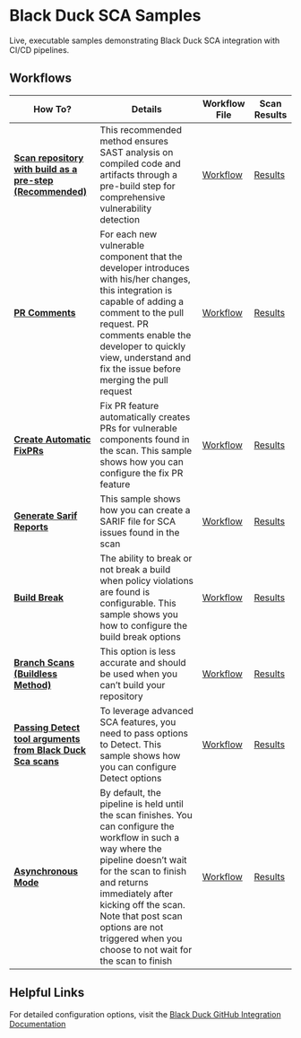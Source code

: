 # Black Duck SCA Samples                                                                                                                                                                                                                          
                                                                                                                                                                                                                                                   
Live, executable samples demonstrating Black Duck SCA integration with CI/CD pipelines.                                                                                                                                                           
                                                                                                                                                                                                                                                   
## Workflows                                                                                                                                                                                                                              
                                                                                                                                                                                                                                                   
| How To? | Details | Workflow File | Scan Results |                                                                                                                                                                
|---------|-------------|---------------|---------------------|                                                                                                                                                               
| [**Scan repository with build as a pre-step (Recommended)**](https://github.com/blackducksca-workflow-examples/full-scan) | This recommended method ensures SAST analysis on compiled code and artifacts through a pre-build step for comprehensive vulnerability detection | [Workflow](https://github.com/blackducksca-workflow-examples/full-scan/blob/main/.github/workflows/nodejs-npm.yml) |[Results](https://blackducksca-workflow-samples.github.io/full-scan/) |                                                                                         
| [**PR Comments**](https://github.com/blackducksca-workflow-examples/pr-comments) | For each new vulnerable component that the developer introduces with his/her changes, this integration is capable of adding a comment to the pull request. PR comments enable the developer to quickly view, understand and fix the issue before merging the pull request | [Workflow](https://github.com/blackducksca-workflow-examples/pr-comments/blob/main/.github/workflows/nodejs-npm.yml) | [Results](https://blackducksca-workflow-examples.github.io/pr-comments/) |                                                                                     
| [**Create Automatic FixPRs**](https://github.com/blackducksca-workflow-examples/automatic-fixpr) | Fix PR feature automatically creates PRs for vulnerable components found in the scan. This sample shows how you can configure the fix PR feature | [Workflow](https://github.com/blackducksca-workflow-examples/automatic-fixpr/blob/main/.github/workflows/nodejs-npm.yml) | [Results](https://blackducksca-workflow-examples.github.io/automatic-fixpr/) |                                                                            
| [**Generate Sarif Reports**](https://github.com/blackducksca-workflow-examples/sarif-generation) | This sample shows how you can create a SARIF file for SCA issues found in the scan | [Workflow](https://github.com/blackducksca-workflow-examples/sarif-generation/blob/main/.github/workflows/nodejs-npm.yml) | [Results](https://blackducksca-workflow-examples.github.io/sarif-generation/) |                                                                          
| [**Build Break**](https://github.com/blackducksca-workflow-examples/build-break) | The ability to break or not break a build when policy violations are found is configurable. This sample shows you how to configure the build break options |  [Workflow](https://github.com/blackducksca-workflow-examples/build-break/blob/main/.github/workflows/nodejs-npm.yml) | [Results](https://blackducksca-workflow-examples.github.io/build-break/) |                                                                                    
| [**Branch Scans (Buildless Method)**](https://github.com/blackducksca-workflow-examples/install-directory-custom-paths) | This option is less accurate and should be used when you can’t build your repository | [Workflow](https://github.com/blackducksca-workflow-examples/install-directory-custom-paths/blob/main/.github/workflows/nodejs-npm.yml) | [Results](https://blackducksca-workflow-examples.github.io/install-directory-custom-paths/) |                                               
| [**Passing Detect tool arguments from Black Duck Sca scans**](https://github.com/blackducksca-workflow-examples/arbitrary-params) | To leverage advanced SCA features, you need to pass options to Detect. This sample shows how you can configure Detect options |  [Workflow](https://github.com/blackducksca-workflow-examples/arbitrary-params/blob/main/.github/workflows/nodejs-npm.yml) | [Results](https://blackducksca-workflow-examples.github.io/arbitrary-params/) |                                                                           
| [**Asynchronous Mode**](https://github.com/blackducksca-workflow-examples/async-mode) | By default, the pipeline is held until the scan finishes. You can configure the workflow in such a way where the pipeline doesn’t wait for the scan to finish and returns immediately after kicking off the scan. Note that post scan options are not triggered when you choose to not wait for the scan to finish | [Workflow](https://github.com/blackducksca-workflow-examples/async-mode/blob/main/.github/workflows/nodejs-npm.yml) | [Results](https://blackducksca-workflow-examples.github.io/async-mode/) |                                                                                                                                                                                                                                        
                                                                                                                                                                                                                                                   
## Helpful Links                                                                                                                                                                                                                         
For detailed configuration options, visit the [Black Duck GitHub Integration Documentation](https://documentation.blackduck.com/bundle/bridge/page/documentation/c_github-blackduck.html)
